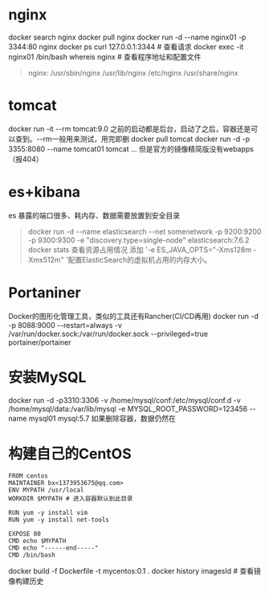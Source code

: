 <!--
 * @Author: your name
 * @Date: 2022-03-31 15:36:12
 * @LastEditTime: 2022-03-31 21:01:27
 * @LastEditors: Please set LastEditors
 * @Description: 打开koroFileHeader查看配置 进行设置: https://github.com/OBKoro1/koro1FileHeader/wiki/%E9%85%8D%E7%BD%AE
 * @FilePath: \docker学习\作业练习.md
-->
# nginx
docker search nginx
docker pull nginx
docker run -d --name nginx01 -p 3344:80 nginx
docker ps
curl 127.0.0.1:3344 # 查看请求
docker exec -it nginx01 /bin/bash
whereis nginx # 查看程序地址和配置文件
> nginx: /usr/sbin/nginx /usr/lib/nginx /etc/nginx /usr/share/nginx
# tomcat
docker run -it --rm tomcat:9.0 
之前的启动都是后台，启动了之后，容器还是可以查到。--rm一般用来测试，用完即删
docker pull tomcat
docker run -d -p 3355:8080 --name tomcat01 tomcat
...
但是官方的镜像精简版没有webapps（报404）
# es+kibana
es 暴露的端口很多、耗内存、数据需要放置到安全目录
> docker run -d --name elasticsearch --net somenetwork -p 9200:9200 -p 9300:9300 -e "discovery.type=single-node" elasticsearch:7.6.2
docker stats 查看资源占用情况
添加 '-e ES_JAVA_OPTS="-Xms128m -Xmx512m" '配置ElasticSearch的虚拟机占用的内存大小。
# Portaniner
Docker的图形化管理工具，类似的工具还有Rancher(CI/CD再用)
docker run -d -p 8088:9000 --restart=always -v /var/run/docker.sock:/var/run/docker.sock --privileged=true portainer/portainer
# 安装MySQL
docker run -d -p3310:3306 -v /home/mysql/conf:/etc/mysql/conf.d -v /home/mysql/data:/var/lib/mysql -e MYSQL_ROOT_PASSWORD=123456 --name mysql01 mysql:5.7
如果删除容器，数据仍然在
# 构建自己的CentOS
    FROM centos
    MAINTAINER bx<1373953675@qq.com>
    ENV MYPATH /usr/local
    WORKDIR $MYPATH # 进入容器默认到此目录

    RUN yum -y install vim
    RUN yum -y install net-tools

    EXPOSE 80
    CMD echo $MYPATH
    CMD echo "------end-----"
    CMD /bin/bash
docker build -f Dockerfile -t mycentos:0.1 .
docker history imagesId # 查看镜像构建历史